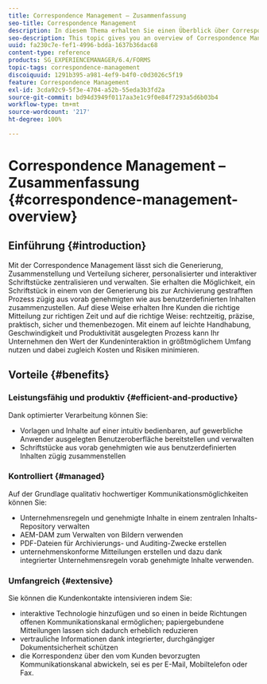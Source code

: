 ```yaml
---
title: Correspondence Management – Zusammenfassung
seo-title: Correspondence Management
description: In diesem Thema erhalten Sie einen Überblick über Correspondence Management.
seo-description: This topic gives you an overview of Correspondence Management.
uuid: fa230c7e-fef1-4996-bdda-1637b36dac68
content-type: reference
products: SG_EXPERIENCEMANAGER/6.4/FORMS
topic-tags: correspondence-management
discoiquuid: 1291b395-a981-4ef9-b4f0-c0d3026c5f19
feature: Correspondence Management
exl-id: 3cda92c9-5f3e-4704-a52b-55eda3b3fd2a
source-git-commit: bd94d3949f0117aa3e1c9f0e84f7293a5d6b03b4
workflow-type: tm+mt
source-wordcount: '217'
ht-degree: 100%

---
```


# Correspondence Management – Zusammenfassung {#correspondence-management-overview}

## Einführung {#introduction}

Mit der Correspondence Management lässt sich die Generierung, Zusammenstellung und Verteilung sicherer, personalisierter und interaktiver Schriftstücke zentralisieren und verwalten. Sie erhalten die Möglichkeit, ein Schriftstück in einem von der Generierung bis zur Archivierung gestrafften Prozess zügig aus vorab genehmigten wie aus benutzerdefinierten Inhalten zusammenzustellen. Auf diese Weise erhalten Ihre Kunden die richtige Mitteilung zur richtigen Zeit und auf die richtige Weise: rechtzeitig, präzise, praktisch, sicher und themenbezogen. Mit einem auf leichte Handhabung, Geschwindigkeit und Produktivität ausgelegten Prozess kann Ihr Unternehmen den Wert der Kundeninteraktion in größtmöglichem Umfang nutzen und dabei zugleich Kosten und Risiken minimieren.

## Vorteile {#benefits}

### Leistungsfähig und produktiv {#efficient-and-productive}

Dank optimierter Verarbeitung können Sie:

* Vorlagen und Inhalte auf einer intuitiv bedienbaren, auf gewerbliche Anwender ausgelegten Benutzeroberfläche bereitstellen und verwalten
* Schriftstücke aus vorab genehmigten wie aus benutzerdefinierten Inhalten zügig zusammenstellen

### Kontrolliert {#managed}

Auf der Grundlage qualitativ hochwertiger Kommunikationsmöglichkeiten können Sie:

* Unternehmensregeln und genehmigte Inhalte in einem zentralen Inhalts-Repository verwalten
* AEM-DAM zum Verwalten von Bildern verwenden
* PDF-Dateien für Archivierungs- und Auditing-Zwecke erstellen
* unternehmenskonforme Mitteilungen erstellen und dazu dank integrierter Unternehmensregeln vorab genehmigte Inhalte verwenden.

### Umfangreich {#extensive}

Sie können die Kundenkontakte intensivieren indem Sie:

* interaktive Technologie hinzufügen und so einen in beide Richtungen offenen Kommunikationskanal ermöglichen; papiergebundene Mitteilungen lassen sich dadurch erheblich reduzieren
* vertrauliche Informationen dank integrierter, durchgängiger Dokumentsicherheit schützen
* die Korrespondenz über den vom Kunden bevorzugten Kommunikationskanal abwickeln, sei es per E-Mail, Mobiltelefon oder Fax.
